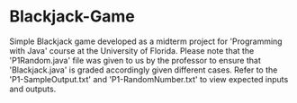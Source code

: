 # Blackjack-Game
Simple Blackjack game developed as a midterm project for 'Programming with Java' course at the University of Florida. Please note that the 'P1Random.java' file was given to us by the professor
to ensure that 'Blackjack.java' is graded accordingly given different cases. Refer to the 'P1-SampleOutput.txt' and 'P1-RandomNumber.txt' to view expected inputs and outputs.
